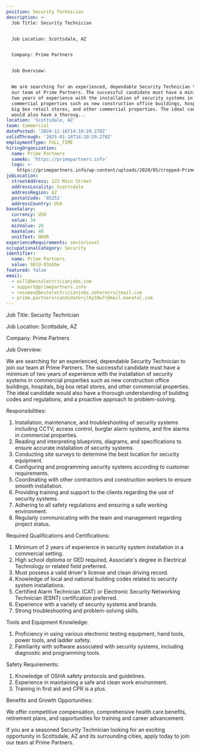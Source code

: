 ```yaml
---
position: Security Technician
description: >-
  Job Title: Security Technician


  Job Location: Scottsdale, AZ


  Company: Prime Partners


  Job Overview:


  We are searching for an experienced, dependable Security Technician to join
  our team at Prime Partners. The successful candidate must have a minimum of
  two years of experience with the installation of security systems in
  commercial properties such as new construction office buildings, hospitals,
  big box retail stores, and other commercial properties. The ideal candidate
  would also have a thoroug...
location: 'Scottsdale, AZ'
team: Commercial
datePosted: '2024-12-16T14:10:29.278Z'
validThrough: '2025-01-18T14:10:29.278Z'
employmentType: FULL_TIME
hiringOrganization:
  name: Prime Partners
  sameAs: 'https://primepartners.info'
  logo: >-
    https://primepartners.info/wp-content/uploads/2020/05/cropped-Prime-Partners-Logo-NO-BG-1-1.png
jobLocation:
  streetAddress: 123 Main Street
  addressLocality: Scottsdale
  addressRegion: AZ
  postalCode: '85251'
  addressCountry: USA
baseSalary:
  currency: USD
  value: 34
  minValue: 28
  maxValue: 40
  unitText: HOUR
experienceRequirements: seniorLevel
occupationalCategory: Security
identifier:
  name: Prime Partners
  value: SECU-83sbhw
featured: false
email:
  - will@bestelectricianjobs.com
  - support@primepartners.info
  - resumes@bestelectricianjobs.zohorecruitmail.com
  - prime.partners+candidate+jl6y59w7r@mail.manatal.com
---
```




Job Title: Security Technician

Job Location: Scottsdale, AZ

Company: Prime Partners

Job Overview:

We are searching for an experienced, dependable Security Technician to join our team at Prime Partners. The successful candidate must have a minimum of two years of experience with the installation of security systems in commercial properties such as new construction office buildings, hospitals, big box retail stores, and other commercial properties. The ideal candidate would also have a thorough understanding of building codes and regulations, and a proactive approach to problem-solving.

Responsibilities:

1. Installation, maintenance, and troubleshooting of security systems including CCTV, access control, burglar alarm systems, and fire alarms in commercial properties.
2. Reading and interpreting blueprints, diagrams, and specifications to ensure accurate installation of security systems.
3. Conducting site surveys to determine the best location for security equipment.
4. Configuring and programming security systems according to customer requirements.
5. Coordinating with other contractors and construction workers to ensure smooth installation.
6. Providing training and support to the clients regarding the use of security systems.
7. Adhering to all safety regulations and ensuring a safe working environment.
8. Regularly communicating with the team and management regarding project status.

Required Qualifications and Certifications:

1. Minimum of 2 years of experience in security system installation in a commercial setting.
2. High school diploma or GED required, Associate's degree in Electrical Technology or related field preferred.
3. Must possess a valid driver's license and clean driving record.
4. Knowledge of local and national building codes related to security system installations.
5. Certified Alarm Technician (CAT) or Electronic Security Networking Technician (ESNT) certification preferred.
6. Experience with a variety of security systems and brands.
7. Strong troubleshooting and problem-solving skills.

Tools and Equipment Knowledge:

1. Proficiency in using various electronic testing equipment, hand tools, power tools, and ladder safety.
2. Familiarity with software associated with security systems, including diagnostic and programming tools.

Safety Requirements:

1. Knowledge of OSHA safety protocols and guidelines.
2. Experience in maintaining a safe and clean work environment.
3. Training in first aid and CPR is a plus.

Benefits and Growth Opportunities:

We offer competitive compensation, comprehensive health care benefits, retirement plans, and opportunities for training and career advancement.

If you are a seasoned Security Technician looking for an exciting opportunity in Scottsdale, AZ and its surrounding cities, apply today to join our team at Prime Partners.
